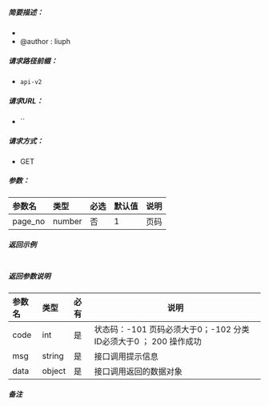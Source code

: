 ##### 简要描述：
- 
- @author : liuph

##### 请求路径前缀：
- `api-v2`

##### 请求URL：
- ``
  
##### 请求方式：
- GET 

##### 参数：
|参数名|类型|必选|默认值|说明|
|:---- |:--- |:----- |:----- |-----|
|page_no|number|否|1| 页码|

##### 返回示例
```json

```

##### 返回参数说明 
|参数名|类型|必有|说明|
|:-----  |:-----|:-----|-----|
|code |int|是|状态码：-101 页码必须大于0；-102 分类ID必须大于0 ； 200 操作成功|
|msg | string | 是 | 接口调用提示信息 |
|data | object | 是 | 接口调用返回的数据对象 |


##### 备注
